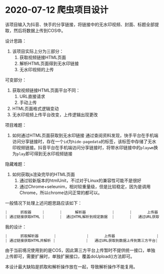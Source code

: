 # 2020-07-12 爬虫项目设计

该项目输入为抖音、快手的分享链接，将链接中的无水印视频、封面、标题全部提取，然后将数据上传到COS中。

设计思路：

1. 该项目实际上分为三部分：
   1. 获取视频链接HTML页面
   2. 解析HTML页面得到无水印链接
   3. 无水印视频的上传

可变部分：

1. 获取视频链接HTML页面平台不同：
   1. URL直接请求
   2. 手动上传
2. HTML页面格式逻辑变动
3. 无水印视频上传平台改变，上传逻辑出现更改

项目难题：

1. 如何通过HTML页面获取到无水印链接
    通过查阅资料发现，快手平台在手机端访问分享链接时，存在一个`id`为`hide-pagedata`的标签，该标签中存储了无水印视频链接。抖音平台在手机端访问分享链接时，将带水印链接中的`playwm`换为`play`即可得到无水印视频链接

隐藏难题：

1. 如何获取js渲染完毕的HTML页面
    1. 通过较新版本的htmlUnit，不过对于Linux的兼容性可能不是很好
    2. 通过Chrome+seleunim，相对较重量级，但是比较稳定，因为是调用Chrome，所以chrome访问正常的都可以。

一般情况下处理上述问题思路应该如下：

```java
|      抓取器     |       |      解析器            |       |       上传器                   |      |    第三方平台统一接口    |
| 通过链接获取HTML |       |  通过HTML解析到规定数据  |       |   通过URL获取到数据上传到第三方平台|      |    上传数据            |
```

我的设计：

```java
|      抓取解析器       |              |       上传器                   |
| 通过链接获取HTML并解析 |              |   通过URL获取到数据上传到第三方平台|
```

由于当前境况使用到的是COS，因此第三方平台上传暂时不提供统一接口，单独上传即可，需要扩展时，单独扩展接口，覆盖doUpload()方法即可。

本设计最大缺陷是抓取和解析操作放在一起，导致解析操作不能复用。